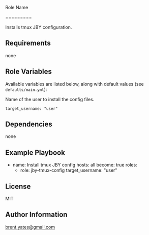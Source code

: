 Role Name

=========

Installs tmux JBY configuration.

Requirements
------------

none

Role Variables
--------------

Available variables are listed below, along with default values (see `defaults/main.yml`):

Name of the user to install the config files.

    target_username: "user"

Dependencies
------------

none

Example Playbook
----------------

- name: Install tmux JBY config
  hosts: all
  become: true
  roles:
  - role: jby-tmux-config
    target_username: "user"

License
-------

MIT

Author Information
------------------

brent.yates@gmail.com

